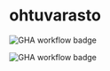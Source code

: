 # ohtuvarasto

![GHA workflow badge](https://github.com/ds20220914/ohtuvarasto/workflows/CI/badge.svg)

![GHA workflow badge](https://github.com/ds20220914/ohtuvarasto/workflows/Codecov/badge.svg)


